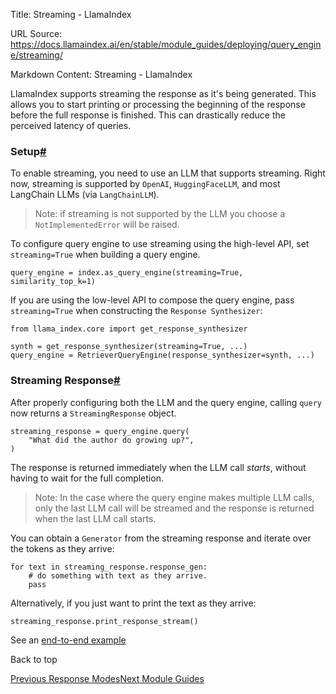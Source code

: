 Title: Streaming - LlamaIndex

URL Source: https://docs.llamaindex.ai/en/stable/module_guides/deploying/query_engine/streaming/

Markdown Content:
Streaming - LlamaIndex


LlamaIndex supports streaming the response as it's being generated. This allows you to start printing or processing the beginning of the response before the full response is finished. This can drastically reduce the perceived latency of queries.

### Setup[#](https://docs.llamaindex.ai/en/stable/module_guides/deploying/query_engine/streaming/#setup "Permanent link")

To enable streaming, you need to use an LLM that supports streaming. Right now, streaming is supported by `OpenAI`, `HuggingFaceLLM`, and most LangChain LLMs (via `LangChainLLM`).

> Note: if streaming is not supported by the LLM you choose a `NotImplementedError` will be raised.

To configure query engine to use streaming using the high-level API, set `streaming=True` when building a query engine.

```
query_engine = index.as_query_engine(streaming=True, similarity_top_k=1)
```

If you are using the low-level API to compose the query engine, pass `streaming=True` when constructing the `Response Synthesizer`:

```
from llama_index.core import get_response_synthesizer

synth = get_response_synthesizer(streaming=True, ...)
query_engine = RetrieverQueryEngine(response_synthesizer=synth, ...)
```

### Streaming Response[#](https://docs.llamaindex.ai/en/stable/module_guides/deploying/query_engine/streaming/#streaming-response "Permanent link")

After properly configuring both the LLM and the query engine, calling `query` now returns a `StreamingResponse` object.

```
streaming_response = query_engine.query(
    "What did the author do growing up?",
)
```

The response is returned immediately when the LLM call _starts_, without having to wait for the full completion.

> Note: In the case where the query engine makes multiple LLM calls, only the last LLM call will be streamed and the response is returned when the last LLM call starts.

You can obtain a `Generator` from the streaming response and iterate over the tokens as they arrive:

```
for text in streaming_response.response_gen:
    # do something with text as they arrive.
    pass
```

Alternatively, if you just want to print the text as they arrive:

```
streaming_response.print_response_stream()
```

See an [end-to-end example](https://docs.llamaindex.ai/en/stable/examples/customization/streaming/SimpleIndexDemo-streaming/)

Back to top

[Previous Response Modes](https://docs.llamaindex.ai/en/stable/module_guides/deploying/query_engine/response_modes/)[Next Module Guides](https://docs.llamaindex.ai/en/stable/module_guides/deploying/query_engine/modules/)
